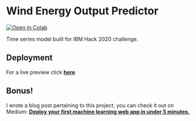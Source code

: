 # Wind Energy Output Predictor

[![Open In Colab](https://colab.research.google.com/assets/colab-badge.svg)](https://colab.research.google.com/github/Madhav-Somanath/Wind-Energy-Predictor/blob/master/Wind%20Energy%20Prediction.ipynb)

Time series model built for IBM Hack 2020 challenge.

## Deployment

For a live preview click **[here](https://windenergypredictor.herokuapp.com/)** 

## Bonus!

I wrote a blog post pertaining to this project, you can check it out on Medium: [**Deploy your first machine learning web app in under 5 minutes.**](https://medium.com/@madhav.somanath/deploy-your-first-machine-learning-web-app-in-under-5-minutes-dc98bd496fca)
